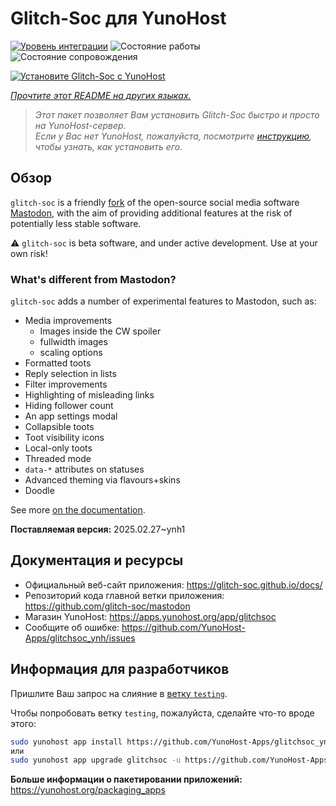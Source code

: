 <!--
Важно: этот README был автоматически сгенерирован <https://github.com/YunoHost/apps/tree/master/tools/readme_generator>
Он НЕ ДОЛЖЕН редактироваться вручную.
-->

# Glitch-Soc для YunoHost

[![Уровень интеграции](https://apps.yunohost.org/badge/integration/glitchsoc)](https://ci-apps.yunohost.org/ci/apps/glitchsoc/)
![Состояние работы](https://apps.yunohost.org/badge/state/glitchsoc)
![Состояние сопровождения](https://apps.yunohost.org/badge/maintained/glitchsoc)

[![Установите Glitch-Soc с YunoHost](https://install-app.yunohost.org/install-with-yunohost.svg)](https://install-app.yunohost.org/?app=glitchsoc)

*[Прочтите этот README на других языках.](./ALL_README.md)*

> *Этот пакет позволяет Вам установить Glitch-Soc быстро и просто на YunoHost-сервер.*  
> *Если у Вас нет YunoHost, пожалуйста, посмотрите [инструкцию](https://yunohost.org/install), чтобы узнать, как установить его.*

## Обзор

`glitch-soc` is a friendly [fork](https://en.wikipedia.org/wiki/Fork_(software_development)) of the open-source social media software [Mastodon](https://joinmastodon.org/), with the aim of providing additional features at the risk of potentially less stable software.

⚠️ `glitch-soc` is beta software, and under active development. Use at your own risk!

###  What's different from Mastodon?

`glitch-soc` adds a number of experimental features to Mastodon, such as:

- Media improvements
  - Images inside the CW spoiler
  - fullwidth images
  - scaling options
- Formatted toots
- Reply selection in lists
- Filter improvements
- Highlighting of misleading links
- Hiding follower count
- An app settings modal
- Collapsible toots
- Toot visibility icons
- Local-only toots
- Threaded mode
- `data-*` attributes on statuses
- Advanced theming via flavours+skins
- Doodle

See more [on the documentation](https://glitch-soc.github.io/docs/).


**Поставляемая версия:** 2025.02.27~ynh1
## Документация и ресурсы

- Официальный веб-сайт приложения: <https://glitch-soc.github.io/docs/>
- Репозиторий кода главной ветки приложения: <https://github.com/glitch-soc/mastodon>
- Магазин YunoHost: <https://apps.yunohost.org/app/glitchsoc>
- Сообщите об ошибке: <https://github.com/YunoHost-Apps/glitchsoc_ynh/issues>

## Информация для разработчиков

Пришлите Ваш запрос на слияние в [ветку `testing`](https://github.com/YunoHost-Apps/glitchsoc_ynh/tree/testing).

Чтобы попробовать ветку `testing`, пожалуйста, сделайте что-то вроде этого:

```bash
sudo yunohost app install https://github.com/YunoHost-Apps/glitchsoc_ynh/tree/testing --debug
или
sudo yunohost app upgrade glitchsoc -u https://github.com/YunoHost-Apps/glitchsoc_ynh/tree/testing --debug
```

**Больше информации о пакетировании приложений:** <https://yunohost.org/packaging_apps>
